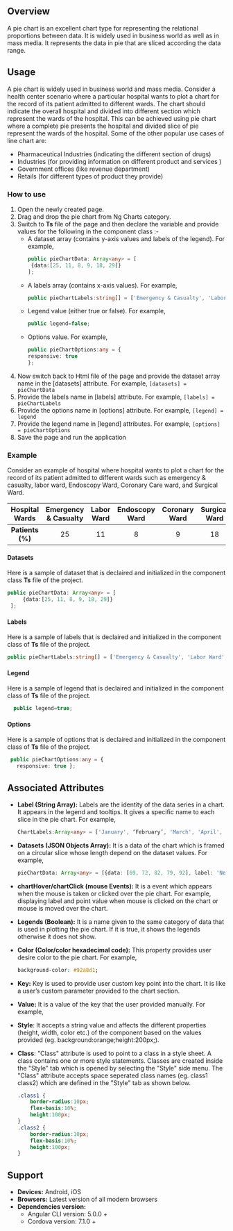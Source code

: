 ## Overview
A pie chart is an excellent chart type for representing the relational proportions between data. It is widely used in business world as well as in mass media. It represents the data in pie that are sliced according the data range.

## Usage
A pie chart is widely used in business world and mass media.
Consider a health center scenario where a particular hospital wants to plot a chart for the record of its patient admitted to different wards. The chart should indicate the overall hospital and divided into different section which represent the wards of the hospital. This can be achieved using  pie chart where a complete pie presents the hospital and divided slice of pie represent the wards of the hospital. 
Some of the other popular use cases of line chart are:
-   Pharmaceutical Industries (indicating the different section of drugs)
-   Industries (for providing information on different product and services )
-   Government offices (like revenue department)
-   Retails (for different types of product they provide)

### How to use
1. Open the newly created page.
2. Drag and drop the pie chart from Ng Charts category.
3. Switch to **Ts** file of the page and then declare the variable and provide values for the following in the component class :- 
    * A dataset array (contains y-axis values and labels of the legend). For example,
        ```typescript 
        public pieChartData: Array<any> = [
         {data:[25, 11, 8, 9, 18, 29]}
        ];
        ```
    * A labels array (contains x-axis values). For example,
        ```typescript
        public pieChartLabels:string[] = ['Emergency & Casualty', 'Labor Ward', 'Endoscopy Ward', 'Coronary Ward', 'Surgical Ward','General Ward'];
        ```
    * Legend value (either true or false). For example, 
        ```typescript
        public legend=false;
        ```
    * Options value. For example,
        ```typescript
        public pieChartOptions:any = {
        responsive: true
        };
        ```
4. Now switch back to Html file of the page and provide the dataset array name in the [datasets] attribute. For example,
        ```
		[datasets] = pieChartData
		```
6. Provide the labels name in [labels] attribute. For example,
        ```
        [labels] = pieChartLabels
        ```
7. Provide the options name in [options] attribute. For example,
        ```
        [legend] = legend
        ```
8. Provide the legend name in [legend] attributes. For example,
        ```
		[options] = pieChartOptions
		```
9. Save the page and run the application 
### Example
Consider an example of hospital where hospital wants to plot a chart for the record of its patient admitted to different wards such as emergency & casualty, labor ward, Endoscopy Ward, Coronary Care ward, and Surgical Ward.

| Hospital Wards | Emergency &  Casualty | Labor Ward | Endoscopy Ward | Coronary Ward | Surgical Ward | General Ward |
| :------: | :------: | :------: | :------: | :------: | :------: | :------: |
| **Patients (%)** | 25 | 11 | 8 | 9 | 18 | 29 |

#### Datasets
Here is a sample of dataset that is declaired and initialized in the component class **Ts** file of the project. 
```typescript
public pieChartData: Array<any> = [
     {data:[25, 11, 8, 9, 18, 29]}
 ];
```
#### Labels
Here is a sample of labels that is declaired and initialized in the component class of **Ts** file of the project.
```typescript
public pieChartLabels:string[] = ['Emergency & Casualty', 'Labor Ward', 'Endoscopy Ward', 'Coronary Ward', 'Surgical Ward','General Ward'];
```
#### Legend
Here is a sample of legend that is declaired and initialized in the component class of **Ts** file of the project.
```typescript
  public legend=true;
```
#### Options
Here is a sample of options that is declaired and initialized in the component class of **Ts** file of the project.
```typescript
 public pieChartOptions:any = {
   responsive: true };
```
## Associated Attributes
- **Label (String Array):** Labels are the identity of the data series in a chart. It appears in the legend and tooltips. It gives a specific name to each slice in the pie chart. For example, 
    ```typescript
    ChartLabels:Array<any> = ['January', ‘February’, 'March', 'April', 'May', 'June', 'July'];
    ```

-   **Datasets (JSON Objects Array):** It is a data of the chart which is framed on a circular slice whose length depend on the dataset values. For example,
    ```typescript
    pieChartData: Array<any> = [{data: [69, 72, 82, 79, 92], label: 'Net Profit Margin (%)'} ];
    ```
- **chartHover/chartClick (mouse Events):** It is a event which appears when the mouse is taken or clicked over the pie chart. For example, displaying label and point value when mouse is clicked on the chart or mouse is moved over the chart. 
- **Legends (Boolean):** It is a name given to the same category of data that is used in plotting the pie chart. If it is true, it shows the legends otherwise it does not show.
- **Color (Color/color hexadecimal code):** This property provides user desire color to the pie chart. For example, 
    ```css
    background-color: #92a8d1;
    ```

-   **Key:** Key is used to provide user custom key point into the chart. It is like a user’s custom parameter provided to the chart section.

-   **Value:** It is a value of the key that the user provided manually. For example,
- **Style**: It accepts a string value and affects the different properties (height, width, color etc.) of the component based on the values provided (eg. background:orange;height:200px;).

- **Class**: "Class" attribute is used to point to a class in a style sheet. A class contains one or more style statements. Classes are created inside the "Style" tab which is opened by selecting the "Style" side menu. The "Class" attribute accepts space seperated class names (eg. class1 class2) which are defined in the "Style" tab as shown below.
    ```css
    .class1 {
        border-radius:10px;
        flex-basis:10%;
        height:100px;
    }
    .class2 {
        border-radius:10px;
        flex-basis:10%;
        height:100px;
    }
    
    ```
## Support
- **Devices:** Android, iOS
- **Browsers:**  Latest version of all modern browsers
- **Dependencies version:** 
    - Angular CLI version: 5.0.0 + 
    - Cordova version: 7.1.0 +
